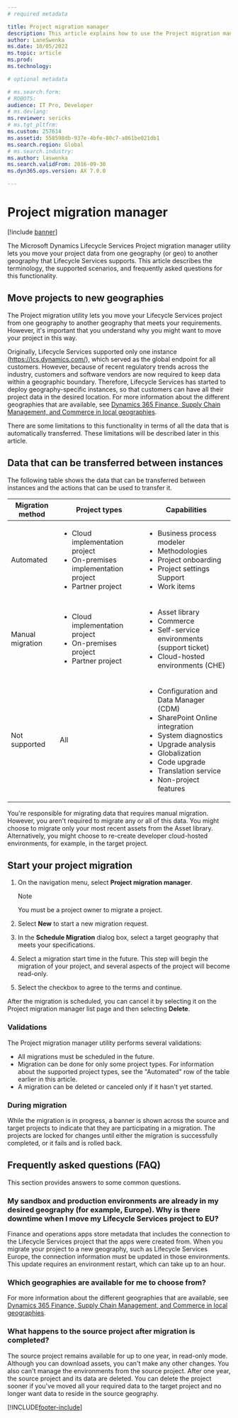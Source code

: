```yaml
---
# required metadata

title: Project migration manager
description: This article explains how to use the Project migration manager to move your project from one Microsoft Dynamics Lifecycle Services geography to another.
author: LaneSwenka
ms.date: 10/05/2022
ms.topic: article
ms.prod:
ms.technology:

# optional metadata

# ms.search.form:
# ROBOTS:
audience: IT Pro, Developer
# ms.devlang:
ms.reviewer: sericks
# ms.tgt_pltfrm:
ms.custom: 257614
ms.assetid: 558598db-937e-4bfe-80c7-a861be021db1
ms.search.region: Global
# ms.search.industry:
ms.author: laswenka
ms.search.validFrom: 2016-09-30
ms.dyn365.ops.version: AX 7.0.0

---
```


# Project migration manager

[!include [banner](../includes/banner.md)]

The Microsoft Dynamics Lifecycle Services Project migration manager utility lets you move your project data from one geography (or geo) to another geography that Lifecycle Services supports. This article describes the terminology, the supported scenarios, and frequently asked questions for this functionality.

## Move projects to new geographies

The Project migration utility lets you move your Lifecycle Services project from one geography to another geography that meets your requirements. However, it's important that you understand why you might want to move your project in this way.

Originally, Lifecycle Services supported only one instance (<https://lcs.dynamics.com/>), which served as the global endpoint for all customers. However, because of recent regulatory trends across the industry, customers and software vendors are now required to keep data within a geographic boundary. Therefore, Lifecycle Services has started to deploy geography-specific instances, so that customers can have all their project data in the desired location. For more information about the different geographies that are available, see [Dynamics 365 Finance, Supply Chain Management, and Commerce in local geographies](/dynamics365/fin-ops-core/dev-itpro/deployment/deployment-options-geo).

There are some limitations to this functionality in terms of all the data that is automatically transferred. These limitations will be described later in this article.

## Data that can be transferred between instances

The following table shows the data that can be transferred between instances and the actions that can be used to transfer it.

| Migration method | Project types | Capabilities |
|------------------|---------------|--------------|
| Automated | <ul><li>Cloud implementation project</li><li>On-premises implementation project</li><li>Partner project</li></ul> | <ul><li>Business process modeler</li><li>Methodologies</li><li>Project onboarding</li><li>Project settings</li><lip>Support</li><li>Work items</li></ul> |
| Manual migration | <ul><li>Cloud implementation project</li><li>On-premises project</li><li>Partner project</li></ul> | <ul><li>Asset library</li><li>Commerce</li><li>Self-service environments (support ticket)</li><li>Cloud-hosted environments (CHE)</li></ul> |
| Not supported | All | <ul><li>Configuration and Data Manager (CDM)</li><li>SharePoint Online integration</li><li>System diagnostics</li><li>Upgrade analysis</li><li>Globalization</li><li>Code upgrade</li><li>Translation service</li><li>Non-project features</li></ul> |

You're responsible for migrating data that requires manual migration. However, you aren't required to migrate any or all of this data. You might choose to migrate only your most recent assets from the Asset library. Alternatively, you might choose to re-create developer cloud-hosted environments, for example, in the target project.

## Start your project migration

1. On the navigation menu, select **Project migration manager**.

    > [!NOTE]
    > You must be a project owner to migrate a project.

2. Select **New** to start a new migration request.
3. In the **Schedule Migration** dialog box, select a target geography that meets your specifications.
4. Select a migration start time in the future. This step will begin the migration of your project, and several aspects of the project will become read-only.
5. Select the checkbox to agree to the terms and continue.

After the migration is scheduled, you can cancel it by selecting it on the Project migration manager list page and then selecting **Delete**.

### Validations

The Project migration manager utility performs several validations:

- All migrations must be scheduled in the future.
- Migration can be done for only some project types. For information about the supported project types, see the "Automated" row of the table earlier in this article.
- A migration can be deleted or canceled only if it hasn't yet started.

### During migration

While the migration is in progress, a banner is shown across the source and target projects to indicate that they are participating in a migration. The projects are locked for changes until either the migration is successfully completed, or it fails and is rolled back.

## Frequently asked questions (FAQ)

This section provides answers to some common questions.

### My sandbox and production environments are already in my desired geography (for example, Europe). Why is there downtime when I move my Lifecycle Services project to EU?

Finance and operations apps store metadata that includes the connection to the Lifecycle Services project that the apps were created from. When you migrate your project to a new geography, such as Lifecycle Services Europe, the connection information must be updated in those environments. This update requires an environment restart, which can take up to an hour.

### Which geographies are available for me to choose from?

For more information about the different geographies that are available, see [Dynamics 365 Finance, Supply Chain Management, and Commerce in local geographies](/dynamics365/fin-ops-core/dev-itpro/deployment/deployment-options-geo).

### What happens to the source project after migration is completed?

The source project remains available for up to one year, in read-only mode. Although you can download assets, you can't make any other changes. You also can't manage the environments from the source project. After one year, the source project and its data are deleted. You can delete the project sooner if you've moved all your required data to the target project and no longer want data to reside in the source geography.

[!INCLUDE[footer-include](../../../includes/footer-banner.md)]
